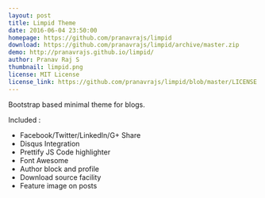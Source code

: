 ```yaml
---
layout: post
title: Limpid Theme
date: 2016-06-04 23:50:00
homepage: https://github.com/pranavrajs/limpid
download: https://github.com/pranavrajs/limpid/archive/master.zip
demo: http://pranavrajs.github.io/limpid/
author: Pranav Raj S
thumbnail: limpid.png
license: MIT License
license_link: https://github.com/pranavrajs/limpid/blob/master/LICENSE
---
```


Bootstrap based minimal theme for blogs.

Included :

* Facebook/Twitter/LinkedIn/G+ Share
* Disqus Integration
* Prettify JS Code highlighter
* Font Awesome
* Author block and profile
* Download source facility
* Feature image on posts
